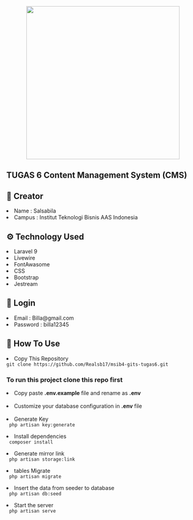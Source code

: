 <p align="center"><a href="https://laravel.com" target="_blank"><img src="https://raw.githubusercontent.com/laravel/art/master/logo-lockup/5%20SVG/2%20CMYK/1%20Full%20Color/laravel-logolockup-cmyk-red.svg" width="400"></a></p>

## TUGAS 6 Content Management System (CMS)

## 👩 Creator

<li>Name    : Salsabila</li>
<li>Campus  : Institut Teknologi Bisnis AAS Indonesia</li>

## ⚙ Technology Used
<li> Laravel 9 </li>
<li> Livewire </li>
<li> FontAwasome </li>
<li> CSS </li>
<li> Bootstrap </li>
<li> Jestream </li>

## 🔐 Login
<li> Email  : Billa@gmail.com </li>
<li> Password : billa12345 </li>

## 📖 How To Use
<li> Copy This Repository </li>
<code>git clone https://github.com/Realsb17/msib4-gits-tugas6.git</code>

### To run this project clone this repo first
<li> Copy paste <b>.env.example</b> file and rename as <b>.env</b> </li><br>
<li> Customize your database configuration in <b>.env</b> file </li><br>
<li>Generate Key</li>
<code> php artisan key:generate </code>
<p></p>
<li> Install dependencies </li>
<code> composer install </code>
<p></p>
<li> Generate mirror link </li>
<code> php artisan storage:link </code>
<p></p>
<li> tables Migrate </li>
<code> php artisan migrate </code>
<p></p>
<li> Insert the data from seeder to database </li>
<code> php artisan db:seed </code>
<p></p>
<li> Start the server </li>
<code> php artisan serve </code>
